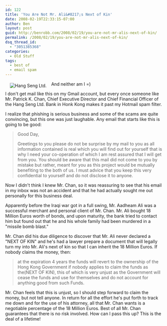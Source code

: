```yaml
---
id: 122
title: 'You Are Not Mr. Ali&#8217;s Next of Kin'
date: 2008-02-19T22:33:15-07:00
author: Ben
layout: post
guid: http://benrobb.com/2008/02/19/you-are-not-mr-alis-next-of-kin/
permalink: /2008/02/19/you-are-not-mr-alis-next-of-kin/
dsq_thread_id:
  - "3051385368"
categories:
  - Old Stuff
tags:
  - best of
  - email spam
---
```

<img src="https://benrobb.com/wp-content/uploads/2008/02/kuala_lumpur.thumbnail.jpg" alt="Hang Seng Ltd." align="left" hspace="15" vspace="5" />And neither am I =)

I don't get mail like this on my Gmail account, but every once someone like Mr. Patrick K. Chan, Chief Executive Director and Chief Financial Officer of the Hang Seng Ltd. Bank in Honk Kong makes it past my Hotmail spam filter.

I realize that phishing is serious business and some of the scams are quite convincing, but this one was just laughable.  Any email that starts like this is going to be good:
<blockquote>Good Day,

Greetings to you please do not be surprise by my mail to you as all information contained is real which you will find out for yourself that is why I need your co-operation of which I am rest assured that I will get from you. You should be aware that this mail did not come to you by mistake but rather, meant for you as this project would be mutually benefiting to the both of us. I must advice that you keep this very confidential to yourself and do not disclose it to anyone.</blockquote>
Now I didn't think I knew Mr. Chan, so it was reassuring to see that his email in my inbox was not an accident and that he had actually sought me out personally for this business deal.

Apparently before the Iraqi war got in a full swing, Mr. Aadheam Ali was a successful merchant and personal client of Mr. Chan.  Mr. Ali bought 18 Million Euros worth of bonds, and upon maturity, the bank tried to contact him but found out that he and his whole family had been murdered in a "missile bomb blast."

Mr. Chan did his due diligence to discover that Mr. Ali never declared a "NEXT OF KIN" and he's had a lawyer prepare a document that will legally turn my into Mr. Ali's next of kin so that I can inherit the 18 Million Euros.  If nobody claims the money, then:
<blockquote>at the expiration 4 years the funds will revert to the ownership of the Hong Kong Government if nobody applies to claim the funds as the(NEXT OF KIN), this of which is very unjust as the Government will cease the funds and use for themselves and do not account for anything good from such Funds.</blockquote>
Mr. Chan feels that this is unjust, so I should step forward to claim the money, but not tell anyone.  In return for all the effort he's put forth to track me down and for the use of his attorney, all that Mr. Chan wants is a negotiable percentage of the 18 Million Euros.  Best of all Mr. Chan guarantees that there is no risk involved.  How can I pass this up?  This is the deal of a lifetime!